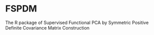# FSPDM
The R package of Supervised Functional PCA by Symmetric Positive Definite Covariance Matrix Construction
